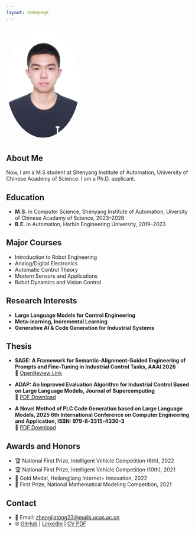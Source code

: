 ```yaml
---
layout: homepage
---
```


<img src="assets/img/avatar.jpg" alt="Jiatong Zheng" width="200" style="border-radius: 50%; margin-bottom: 10px;" />

## About Me

Now, I am a M.S student at Shenyang Institute of Automation, University of Chinese Academy of Science. I am a Ph.D. applicant.

## Education

- **M.S.** in Computer Science, Shenyang Institute of Automation, Uiversity of Chinese Acadamy of Science, 2023–2026  
- **B.E.** in Automation, Harbin Engineering University, 2019–2023

## Major Courses

- Introduction to Robot Engineering  
- Analog/Digital Electronics  
- Automatic Control Theory  
- Modern Sensors and Applications  
- Robot Dynamics and Vision Control  

## Research Interests

- **Large Language Models for Control Engineering**  
- **Meta-learning, Incremental Learning**  
- **Generative AI & Code Generation for Industrial Systems**



## Thesis
- **SAGE: A Framework for Semantic-Alignment-Guided Engineering of Prompts and Fine-Tuning in Industrial Control Tasks, AAAI 2026**  
  📄 [OpenReview Link](https://openreview.net/forum?id=5uMaaqRpIu)

- **ADAP: An Improved Evaluation Algorithm for Industrial Control Based on Large Language Models, Journal of Supercomputing**  
  📑 [PDF Download](assets/files/JournalofSupercomputing.pdf)

- **A Novel Method of PLC Code Generation based on Large Language Models, 2025 6th International Conference on Computer Engineering and Application, ISBN: 979-8-3315-4330-3**  
  📑 [PDF Download](assets/files/EI+PLC+LLM+2025.pdf)
## Awards and Honors

- 🏆 National First Prize, Intelligent Vehicle Competition (6th), 2022  
- 🏆 National First Prize, Intelligent Vehicle Competition (10th), 2021  
- 🏅 Gold Medal, Heilongjiang Internet+ Innovation, 2022  
- 🥇 First Prize, National Mathematical Modeling Competition, 2021

## Contact

- 📧 Email: zhengjiatong23@mails.ucas.ac.cn  
- 🌐 [GitHub](https://github.com/ZzzJjt) | [LinkedIn](https://www.linkedin.com/in/jiatong-zheng-9721aa208/) | [CV PDF](assets/files/CV.pdf)
